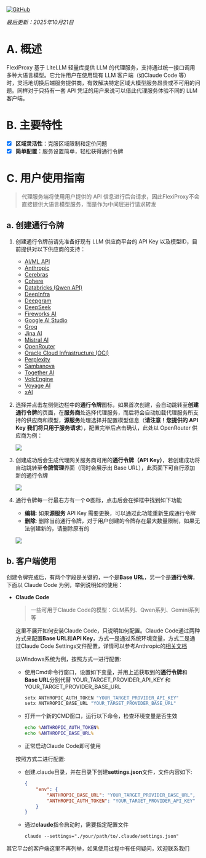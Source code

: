 [![GitHub](https://img.shields.io/badge/GitHub-0.8.2-blue?logo=github)](https://github.com/SanChai20/Flexi-Proxy) 

*最后更新：2025年10月21日*

# A. 概述

FlexiProxy 基于 LiteLLM 轻量库提供 LLM 的代理服务，支持通过统一接口调用多种大语言模型。它允许用户在使用现有 LLM 客户端（如Claude Code 等）时，灵活地切换后端服务提供商，有效解决特定区域大模型服务昂贵或不可用的问题。同样对于只持有一套 API 凭证的用户来说可以借此代理服务体验不同的 LLM 客户端。

# B. 主要特性

- [x] **区域灵活性**：克服区域限制和定价问题
- [x] **简单配置**：服务设置简单，轻松获得通行令牌

# C. 用户使用指南

> 代理服务端将使用用户提供的 API 信息进行后台请求，因此FlexiProxy不会直接提供大语言模型服务，而是作为中间层进行请求转发

## a. 创建通行令牌

1. 创建通行令牌前请先准备好现有 LLM 供应商平台的 API Key 以及模型ID，目前提供对以下供应商的支持：

   - [AI/ML API](https://aimlapi.com/)
   - [Anthropic](https://anthropic.com/)
   - [Cerebras](https://cerebras.ai/)
   - [Cohere](https://cohere.com/)
   - [Databricks (Qwen API)](https://databricks.com/)
   - [DeepInfra](https://deepinfra.com/)
   - [Deepgram](https://deepgram.com/)
   - [DeepSeek](https://deepseek.com/)
   - [Fireworks AI](https://fireworks.ai/)
   - [Google AI Studio](https://aistudio.google.com/)
   - [Groq](https://groq.com/)
   - [Jina AI](https://jina.ai/)
   - [Mistral AI](https://mistral.ai/)
   - [OpenRouter](https://openrouter.ai/)
   - [Oracle Cloud Infrastructure (OCI)](https://oracle.com/cloud/)
   - [Perplexity](https://perplexity.ai/)
   - [Sambanova](https://sambanova.ai/)
   - [Together AI](https://together.ai/)
   - [VolcEngine](https://volcengine.com/)
   - [Voyage AI](https://voyageai.com/)
   - [xAI](https://x.ai/)

2. 选择并点击左侧侧边栏中的**通行令牌**图标，如果首次创建，会自动跳转至**创建通行令牌**的页面，在**服务商**处选择代理服务，而后将会自动加载代理服务所支持的供应商和模型，**源服务**处理选择并配置模型信息（**请注意！您提供的 API Key 我们将只用于服务请求**），配置完毕后点击确认，此处以 OpenRouter 供应商为例：

    ![](https://flexiproxy.com/screenshots/zh/create.PNG)

3. 创建成功后会生成代理网关服务商可用的**通行令牌（API Key）**，若创建成功将自动跳转至**令牌管理**界面（同时会展示出 Base URL），此页面下可自行添加新的通行令牌

    ![](https://flexiproxy.com/screenshots/zh/manage.PNG)

4. 通行令牌每一行最右方有一个⚙图标，点击后会在弹框中找到如下功能
   - **编辑**: 如果**源服务** API Key 需要更换，可以通过此功能重新生成通行令牌
   - **删除**: 删除当前通行令牌，对于用户创建的令牌存在最大数量限制，如果无法创建新的，请删除原有的

    ![](https://flexiproxy.com/screenshots/zh/modify.PNG)


## b. 客户端使用

创建令牌完成后，有两个字段是关键的，一个是**Base URL**，另一个是**通行令牌**，下面以 Claude Code 为例，举例说明如何使用：

- **Claude Code**

    > 一些可用于Claude Code的模型：GLM系列、Qwen系列、Gemini系列等

    这里不展开如何安装Claude Code，只说明如何配置。Claude Code通过两种方式来配置**Base URL**和**API Key**，方式一是通过系统环境变量，方式二是通过Claude Code Settings文件配置，详情可以参考Anthropic的[相关文档](https://docs.anthropic.com/en/docs/claude-code/llm-gateway#litellm-configuration)
    
    以Windows系统为例，按照方式一进行配置:

    - 使用Cmd命令行窗口，设置如下变量，并用上述获取到的**通行令牌**和**Base URL**分别代替 YOUR_TARGET_PROVIDER_API_KEY 和 YOUR_TARGET_PROVIDER_BASE_URL
        ```cmd
        setx ANTHROPIC_AUTH_TOKEN "YOUR_TARGET_PROVIDER_API_KEY"
        setx ANTHROPIC_BASE_URL "YOUR_TARGET_PROVIDER_BASE_URL"
        ```
    - 打开一个新的CMD窗口，运行以下命令，检查环境变量是否生效
        ```cmd
        echo %ANTHROPIC_AUTH_TOKEN%
        echo %ANTHROPIC_BASE_URL%
        ```
    - 正常启动Claude Code即可使用

    按照方式二进行配置:

    - 创建.claude目录，并在目录下创建**settings.json**文件，文件内容如下:
        ```json
        {
            "env": {
                "ANTHROPIC_BASE_URL": "YOUR_TARGET_PROVIDER_BASE_URL",
                "ANTHROPIC_AUTH_TOKEN": "YOUR_TARGET_PROVIDER_API_KEY"
            }
        }
        ```
    - 通过**claude**指令启动时，需要指定配置文件
        ```
        claude --settings="./your/path/to/.claude/settings.json"
        ```

其它平台的客户端这里不再列举，如果使用过程中有任何疑问，欢迎联系我们